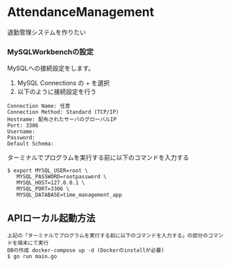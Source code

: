 # AttendanceManagement
退勤管理システムを作りたい

### MySQLWorkbenchの設定
MySQLへの接続設定をします。
1. MySQL Connections の + を選択
2. 以下のように接続設定を行う
 ```
 Connection Name: 任意
 Connection Method: Standard (TCP/IP)
 Hostname: 配布されたサーバのグローバルIP
 Port: 3306
 Username: 
 Password: 
 Default Schema: 
 ```
ターミナルでプログラムを実行する前に以下のコマンドを入力する
 ```
$ export MYSQL_USER=root \
    MYSQL_PASSWORD=rootpassword \
    MYSQL_HOST=127.0.0.1 \
    MYSQL_PORT=3306 \
    MYSQL_DATABASE=time_management_app
```

## APIローカル起動方法
```
上記の「ターミナルでプログラムを実行する前に以下のコマンドを入力する」の部分のコマンドを端末にて実行  
DBの作成 docker-compose up -d (Dockerのinstallが必要)
$ go run main.go  
```